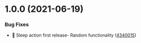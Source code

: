 # 1.0.0 (2021-06-19)


### Bug Fixes
* **:pencil:** Sleep action first release- Random functionality ([4340015](https://github.com/1itachi/sleep/commit/4340015fe567a92a779d2b797e60a96681692e45))
